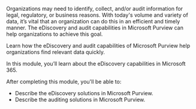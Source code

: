 Organizations may need to identify, collect, and/or audit information for legal, regulatory, or business reasons. With today's volume and variety of data, it’s vital that an organization can do this in an efficient and timely manner. The eDiscovery and audit capabilities in Microsoft Purview can help organizations to achieve this goal.

Learn how the eDiscovery and audit capabilities of Microsoft Purview help organizations find relevant data quickly.

In this module, you’ll learn about the eDiscovery capabilities in Microsoft 365.

After completing this module, you'll be able to:

- Describe the eDiscovery solutions in Microsoft Purview.
- Describe the auditing solutions in Microsoft Purview.